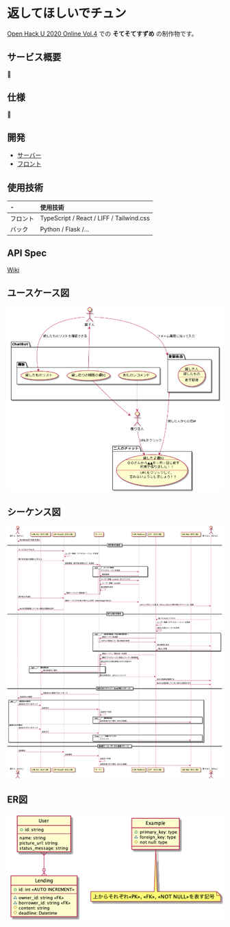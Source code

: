 # 返してほしいでチュン
[Open Hack U 2020 Online Vol.4](https://hacku.connpass.com/event/201528/)
での **そてそてすずめ** の制作物です。

## サービス概要
🚧

## 仕様
🚧

## 開発
- [サーバー](/back/README.md)
- [フロント](/front/README.md)
## 使用技術
|  - | 使用技術 |
|:--|:--|
|フロント| TypeScript / React / LIFF / Tailwind.css |
|バック  | Python / Flask /... |


## API Spec
[Wiki](https://github.com/mayu-snba19/hacku-vol4/wiki/API-Document)
## ユースケース図
![usecase](/ImageUML/usecase.png)

## シーケンス図
![sequence figure](/ImageUML/sequence.png)

## ER図
![er](/ImageUML/er.png)
